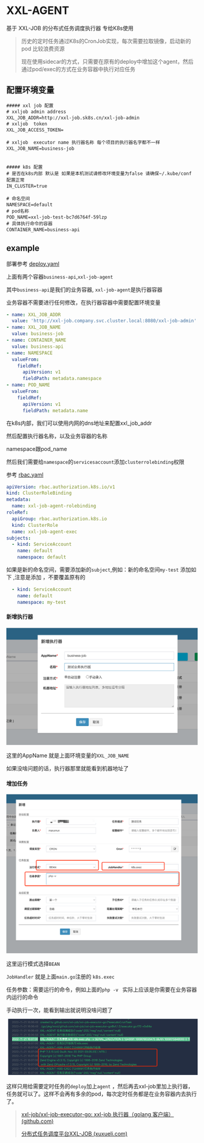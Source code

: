 # XXL-AGENT

基于 XXL-JOB 的分布式任务调度执行器 专给K8s使用

> 历史的定时任务通过K8s的CronJob实现，每次需要拉取镜像，启动新的pod 比较浪费资源
> 
> 现在使用sidecar的方式，只需要在原有的deploy中增加这个agent，然后通过pod/exec的方式在业务容器中执行对应任务


## 配置环境变量
```env
##### xxl job 配置
# xxljob admin address
XXL_JOB_ADDR=http://xxl-job.sk8s.cn/xxl-job-admin
# xxljob  token
XXL_JOB_ACCESS_TOKEN=

# xxljob  executor name 执行器名称 每个项目的执行器名字都不一样 
XXL_JOB_NAME=business-job


##### k8s 配置
# 是否在k8s内部 默认是 如果是本机测试请修改环境变量为false 请确保~/.kube/conf 配置正常
IN_CLUSTER=true

# 命名空间
NAMESPACE=default
# pod名称
POD_NAME=xxl-job-test-bc7d6764f-59lzp
# 具体执行命令的容器
CONTAINER_NAME=business-api
```

## example

部署参考 [deploy.yaml](./example/deploy.yaml)

上面有两个容器`business-api`,`xxl-job-agent`

其中`business-api`是我们的业务容器, `xxl-job-agent`是执行器容器

业务容器不需要进行任何修改，在执行器容器中需要配置环境变量
```yaml
- name: XXL_JOB_ADDR
  value: 'http://xxl-job.company.svc.cluster.local:8080/xxl-job-admin'
- name: XXL_JOB_NAME
  value: business-job
- name: CONTAINER_NAME
  value: business-api
- name: NAMESPACE
  valueFrom:
    fieldRef:
      apiVersion: v1
      fieldPath: metadata.namespace
- name: POD_NAME
  valueFrom:
    fieldRef:
      apiVersion: v1
      fieldPath: metadata.name
```

在k8s内部，我们可以使用内网的dns地址来配置xxl_job_addr

然后配置执行器名称，以及业务容器的名称

namespace跟pod_name 

然后我们需要给`namespace`的`servicesaccount`添加`clusterrolebinding`权限

参考 [rbac.yaml](./example/rbac.yaml)
```yaml
apiVersion: rbac.authorization.k8s.io/v1
kind: ClusterRoleBinding
metadata:
  name: xxl-job-agent-rolebinding
roleRef:
  apiGroup: rbac.authorization.k8s.io
  kind: ClusterRole
  name: xxl-job-agent-exec
subjects:
  - kind: ServiceAccount
    name: default
    namespace: default
```
如果是新的命名空间，需要添加新的`subject`,例如：新的命名空间`my-test`
添加如下 ,注意是添加 ，不要覆盖原有的
```yaml
  - kind: ServiceAccount
    name: default
    namespace: my-test
```


#### 新增执行器

![image](./img.png)

这里的AppName 就是上面环境变量的`XXL_JOB_NAME`

如果没啥问题的话，执行器那里就能看到机器地址了



#### 增加任务

![image1](./img1.png)

这里运行模式选择`BEAN`

`JobHandler` 就是上面`main.go`注册的	`k8s.exec`

任务参数：需要运行的命令，例如上面的`php -v `  实际上应该是你需要在业务容器内运行的命令



手动执行一次，能看到输出就说明没啥问题了

![img_2](./img_2.png)



这样只用给需要定时任务的`deploy`加上`agent` ，然后再去xxl-job里加上执行器，任务就可以了。这样不会再有多余的pod，每次定时任务都是在业务容器内去执行了。



> [xxl-job/xxl-job-executor-go: xxl-job 执行器（golang 客户端） (github.com)](https://github.com/xxl-job/xxl-job-executor-go)
>
> [分布式任务调度平台XXL-JOB (xuxueli.com)](https://www.xuxueli.com/xxl-job/)
>
> 




